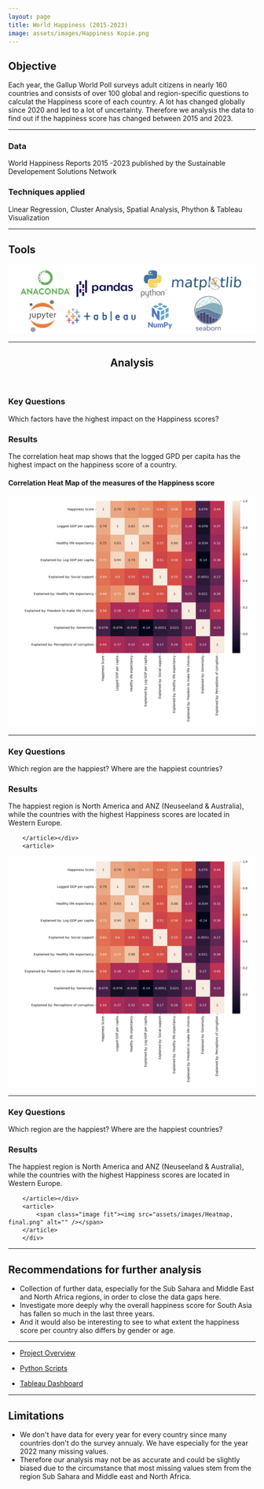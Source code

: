 ```yaml
---
layout: page
title: World Happiness (2015-2023)
image: assets/images/Happiness Kopie.png
---
```


<h2>Objective</h2>

<p>Each year, the Gallup World Poll surveys adult citizens in nearly 160 countries and consists of over 100 global and region-specific questions to calculat the Happiness score of each country. A lot has changed globally since 2020 and led to a lot of uncertainty. Therefore we analysis the data to find out if the happiness score has changed between 2015 and 2023. </p>

<hr class="major" />
<div class="features">
		<article>
			<span class="icon fa-database"></span>
			<div class="content">
				<h3>Data</h3>
				<p>World Happiness Reports 2015 -2023 published by the Sustainable Developement Solutions Network </p>
			</div>
		</article>
		<article>
			<span class="icon fa-book"></span>
			<div class="content">
				<h3>Techniques applied</h3>
				<p> Linear Regression, Cluster Analysis, Spatial Analysis, Phython & Tableau Visualization </p>
			</div>
		</article>
	</div>

<hr class="major" />
<h2>Tools</h2>
<span class="image fit"><img src="assets/images/Tools, final.png" alt="" /></span>

<hr class="major" />
<!-- Section -->
<section>
<header class="major">
		<h2>Analysis</h2>
	</header>
<div class="features">
	<article>
			<div class="content">
				<h3>Key Questions</h3>
				<p>Which factors have the highest impact on the Happiness scores?</p>
				<h3>Results</h3>
				<p>The correlation heat map shows that the logged GPD per capita has the highest impact on the happiness score of a country. </p>
		</article></div>
		<article>
			<div class="content">
				<h4>Correlation Heat Map of the measures of the Happiness score</h4></div>
			<span class="image fit"><img src="assets/images/Heatmap, final.png" alt="" /></span>
		</article>
  		</div>
    
<hr class="major" />
<div class="features">	
		<article>
			<div class="content">
				<h3>Key Questions</h3>
				<p>Which region are the happiest? Where are the happiest countries?</p>
				<h3>Results</h3>
				<p>The happiest region is North America and ANZ (Neuseeland & Australia), while the countries with
			           the highest Happiness scores are located in Western Europe. </p>
			
		</article></div>
		<article>
  <span class="image fit"><img src="assets/images/Heatmap, final.png" alt="" /></span>
		</article>
  		</div>
   
<hr class="major" /> 

<div class="features">	
		<article>
			<div class="content">
				<h3>Key Questions</h3>
				<p>Which region are the happiest? Where are the happiest countries?</p>
				<h3>Results</h3>
				<p>The happiest region is North America and ANZ (Neuseeland & Australia), while the countries with
			           the highest Happiness scores are located in Western Europe. </p>
			
		</article></div>
		<article>
			<span class="image fit"><img src="assets/images/Heatmap, final.png" alt="" /></span>
		</article>
  		</div>
    
<hr class="major" />
<div class="content">
<h2>Recommendations for further analysis</h2>
<ul>
					<li>Collection of further data, especially for the Sub Sahara and Middle East and North Africa regions, in order to close the data gaps here.</li>
					<li>Investigate more deeply why the overall happiness score for South Asia has fallen so much in the last three years.</li>
					<li>And it would also be interesting to see to what extent the happiness score per country also differs by gender or age.</li>
</ul> 
</div>

<hr class="major" />

<div class="4u 12u$(medium)">
		<ul class="actions">
			<li><a href="https://github.com/mariamaske/WorldHappiness15-23/blob/0a9e1e3a55d01b41fcb21c3ab5943bb274b6a9a2/Open%20Data%20%E2%80%A2%20Reflection%20Happiness%20Data.pdf" class="button special icon fa-file-pdf-o">Project Overview</a></li></ul> 
   	</div>
		<div class="4u 12u$(medium)">
		<ul class="actions">
			<li><a href="https://github.com/mariamaske/WorldHappiness15-23/tree/0a9e1e3a55d01b41fcb21c3ab5943bb274b6a9a2/World%20Happiness%20Data!/Scripts" class="button special icon fa-edit">Python Scripts</a></li></ul> 
   	</div>
   	<div class="4u 12u$(medium)">
		<ul class="actions">
   			<li><a href="https://public.tableau.com/views/HappinesScoreProjekt/GlobalHappiness?:language=de-DE&:display_count=n&:origin=viz_share_link" class="button special icon fa-laptop">Tableau Dashboard</a></li></ul>
	</div></ul> 
 </div>
 
<hr class="major" />
<div class="content">
<h2>Limitations</h2>

<ul>
<li>We don't have data for every year for every country since many countries don't do the survey annualy. We have especially for the year 2022 many missing values.</li>
<li>Therefore our analysis may not be as accurate and could be slightly biased due to the circumstance that most missing values stem from the region Sub Sahara and Middle east and North Africa.</li>
</ul> 
</div>
